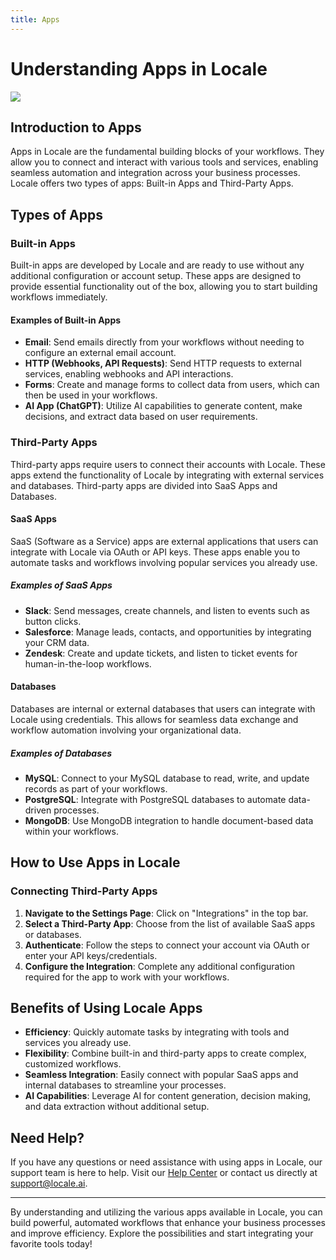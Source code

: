 ```yaml
---
title: Apps
---
```

# Understanding Apps in Locale

![](/images/apps-cover.png)

## Introduction to Apps

Apps in Locale are the fundamental building blocks of your workflows. They allow you to connect and interact with various tools and services, enabling seamless automation and integration across your business processes. Locale offers two types of apps: Built-in Apps and Third-Party Apps.

## Types of Apps

### Built-in Apps

Built-in apps are developed by Locale and are ready to use without any additional configuration or account setup. These apps are designed to provide essential functionality out of the box, allowing you to start building workflows immediately.

#### Examples of Built-in Apps

- **Email**: Send emails directly from your workflows without needing to configure an external email account.
- **HTTP (Webhooks, API Requests)**: Send HTTP requests to external services, enabling webhooks and API interactions.
- **Forms**: Create and manage forms to collect data from users, which can then be used in your workflows.
- **AI App (ChatGPT)**: Utilize AI capabilities to generate content, make decisions, and extract data based on user requirements.

### Third-Party Apps

Third-party apps require users to connect their accounts with Locale. These apps extend the functionality of Locale by integrating with external services and databases. Third-party apps are divided into SaaS Apps and Databases.

#### SaaS Apps

SaaS (Software as a Service) apps are external applications that users can integrate with Locale via OAuth or API keys. These apps enable you to automate tasks and workflows involving popular services you already use.

##### Examples of SaaS Apps

- **Slack**: Send messages, create channels, and listen to events such as button clicks.
- **Salesforce**: Manage leads, contacts, and opportunities by integrating your CRM data.
- **Zendesk**: Create and update tickets, and listen to ticket events for human-in-the-loop workflows.

#### Databases

Databases are internal or external databases that users can integrate with Locale using credentials. This allows for seamless data exchange and workflow automation involving your organizational data.

##### Examples of Databases

- **MySQL**: Connect to your MySQL database to read, write, and update records as part of your workflows.
- **PostgreSQL**: Integrate with PostgreSQL databases to automate data-driven processes.
- **MongoDB**: Use MongoDB integration to handle document-based data within your workflows.

## How to Use Apps in Locale

### Connecting Third-Party Apps

1. **Navigate to the Settings Page**: Click on "Integrations" in the top bar.
2. **Select a Third-Party App**: Choose from the list of available SaaS apps or databases.
3. **Authenticate**: Follow the steps to connect your account via OAuth or enter your API keys/credentials.
4. **Configure the Integration**: Complete any additional configuration required for the app to work with your workflows.

## Benefits of Using Locale Apps

- **Efficiency**: Quickly automate tasks by integrating with tools and services you already use.
- **Flexibility**: Combine built-in and third-party apps to create complex, customized workflows.
- **Seamless Integration**: Easily connect with popular SaaS apps and internal databases to streamline your processes.
- **AI Capabilities**: Leverage AI for content generation, decision making, and data extraction without additional setup.

## Need Help?

If you have any questions or need assistance with using apps in Locale, our support team is here to help. Visit our [Help Center](#) or contact us directly at [support@locale.ai](mailto:support@locale.ai).

---

By understanding and utilizing the various apps available in Locale, you can build powerful, automated workflows that enhance your business processes and improve efficiency. Explore the possibilities and start integrating your favorite tools today!
